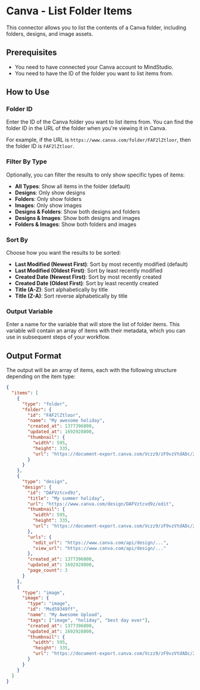# Canva - List Folder Items

This connector allows you to list the contents of a Canva folder, including folders, designs, and image assets.

## Prerequisites

- You need to have connected your Canva account to MindStudio.
- You need to have the ID of the folder you want to list items from.

## How to Use

### Folder ID

Enter the ID of the Canva folder you want to list items from. You can find the folder ID in the URL of the folder when you're viewing it in Canva.

For example, if the URL is `https://www.canva.com/folder/FAF2lZtloor`, then the folder ID is `FAF2lZtloor`.

### Filter By Type

Optionally, you can filter the results to only show specific types of items:

- **All Types**: Show all items in the folder (default)
- **Designs**: Only show designs
- **Folders**: Only show folders
- **Images**: Only show images
- **Designs & Folders**: Show both designs and folders
- **Designs & Images**: Show both designs and images
- **Folders & Images**: Show both folders and images

### Sort By

Choose how you want the results to be sorted:

- **Last Modified (Newest First)**: Sort by most recently modified (default)
- **Last Modified (Oldest First)**: Sort by least recently modified
- **Created Date (Newest First)**: Sort by most recently created
- **Created Date (Oldest First)**: Sort by least recently created
- **Title (A-Z)**: Sort alphabetically by title
- **Title (Z-A)**: Sort reverse alphabetically by title

### Output Variable

Enter a name for the variable that will store the list of folder items. This variable will contain an array of items with their metadata, which you can use in subsequent steps of your workflow.

## Output Format

The output will be an array of items, each with the following structure depending on the item type:

```json
{
  "items": [
    {
      "type": "folder",
      "folder": {
        "id": "FAF2lZtloor",
        "name": "My awesome holiday",
        "created_at": 1377396000,
        "updated_at": 1692928800,
        "thumbnail": {
          "width": 595,
          "height": 335,
          "url": "https://document-export.canva.com/Vczz9/zF9vzVtdADc/2/thumbnail/0001.png?"
        }
      }
    },
    {
      "type": "design",
      "design": {
        "id": "DAFVztcvd9z",
        "title": "My summer holiday",
        "url": "https://www.canva.com/design/DAFVztcvd9z/edit",
        "thumbnail": {
          "width": 595,
          "height": 335,
          "url": "https://document-export.canva.com/Vczz9/zF9vzVtdADc/2/thumbnail/0001.png?"
        },
        "urls": {
          "edit_url": "https://www.canva.com/api/design/...",
          "view_url": "https://www.canva.com/api/design/..."
        },
        "created_at": 1377396000,
        "updated_at": 1692928800,
        "page_count": 3
      }
    },
    {
      "type": "image",
      "image": {
        "type": "image",
        "id": "Msd59349ff",
        "name": "My Awesome Upload",
        "tags": ["image", "holiday", "best day ever"],
        "created_at": 1377396000,
        "updated_at": 1692928800,
        "thumbnail": {
          "width": 595,
          "height": 335,
          "url": "https://document-export.canva.com/Vczz9/zF9vzVtdADc/2/thumbnail/0001.png?"
        }
      }
    }
  ]
}
```